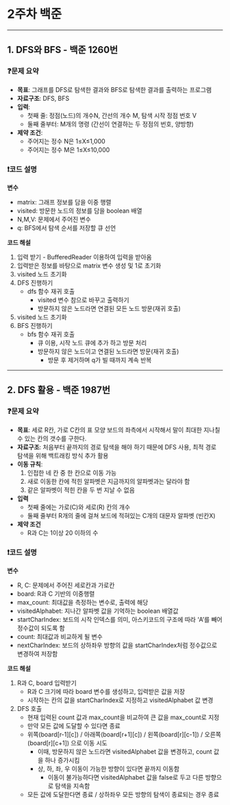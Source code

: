 # 2주차 백준

---


## 1. DFS와 BFS - 백준 1260번


### ❓문제 요약

- **목표**: 그래프를 DFS로 탐색한 결과와 BFS로 탐색한 결과를 출력하는 프로그램
- **자료구조**: DFS, BFS
- **입력**:
    - 첫째 줄: 정점(노드)의 개수N, 간선의 개수 M, 탐색 시작 정점 번호 V
    - 둘째 줄부터: M개의 명령 (간선이 연결하는 두 정점의 번호, 양방향)
- **제약 조건**:
    - 주어지는 정수 N은 1≤X≤1,000
    - 주어지는 정수 M은 1≤X≤10,000

### ❗코드 설명

**변수** 

- matrix: 그래프 정보를 담을 이중 행렬
- visited: 방문한 노드의 정보를 담을 boolean 배열
- N,M,V: 문제에서 주어진 변수
- q: BFS에서 탐색 순서를 저장할 큐 선언

**코드 해설**

1. 입력 받기 - BufferedReader 이용하여 입력을 받아옴
2. 입력받은 정보를 바탕으로 matrix 변수 생성 및 1로 초기화
3. visited 노드 초기화
4. DFS 진행하기
    - dfs 함수 재귀 호출
        - visited 변수 참으로 바꾸고 출력하기
        - 방문하지 않은 노드라면 연결된 모든 노드 방문(재귀 호출)
5. visited 노드 초기화
6. BFS 진행하기
    - bfs 함수 재귀 호출
        - 큐 이용, 시작 노드 큐에 추가 하고 방문 처리
        - 방문하지 않은 노드이고 연결된 노드라면 방문(재귀 호출)
            - 방문 후 제거하며 q가 빌 때까지 계속 반복

---

## 2. DFS 활용 - 백준 1987번

    

### ❓문제 요약

- **목표**: 세로 R칸, 가로 C칸의 표 모양 보드의 좌측에서 시작해서 말이 최대한 지나칠 수 있는 칸의 갯수를 구한다.
- **자료구조**: 처음부터 끝까지의 경로 탐색을 해야 하기 때문에 DFS 사용, 최적 경로 탐색을 위해 백트래킹 방식 추가 활용
- **이동 규칙**:
    1. 인접한 네 칸 중 한 칸으로 이동 가능
    2. 새로 이동한 칸에 적힌 알파벳은 지금까지의 알파벳과는 달라야 함
    3. 같은 알파벳이 적힌 칸을 두 번 지날 수 없음
- **입력**
    - 첫째 줄에는 가로(C)와 세로(R) 칸의 개수
    - 둘째 줄부터 R개의 줄에 걸쳐 보드에 적혀있는 C개의 대문자 알파벳 (빈칸X)
- **제약 조건**
    - R과 C는 1이상 20 이하의 수

### ❗코드 설명

**변수**

- R, C: 문제에서 주어진 세로칸과 가로칸
- board: R과 C 기반의 이중행렬
- max_count: 최대값을 측정하는 변수로, 출력에 해당
- visitedAlphabet: 지나간 알파벳 값을 기억하는 boolean 배열값
- startCharIndex: 보드의 시작 인덱스를 의미, 아스키코드의 구조에 따라 ‘A’를 빼어 정수값이 되도록 함
- count: 최대값과 비교하게 될 변수
- nextCharIndex: 보드의 상하좌우 방향의 값을 startCharIndex처럼 정수값으로 변경하여 저장함

**코드 해설**

1. R과 C, board 입력받기
    - R과 C 크기에 따라 board 변수를 생성하고, 입력받은 값을 저장
    - 시작하는 칸의 값을 startCharIndex로 지정하고 visitedAlphabet 값 변경
2. DFS 호출
    - 현재 입력된 count 값과 max_count을 비교하여 큰 값을 max_count로 지정
    - 만약 모든 값에 도달할 수 있다면 종료
    - 위쪽(board[r-1][c]) / 아래쪽(board[r+1][c]) / 왼쪽(board[r][c-1]) / 오른쪽(board[r][c+1]) 으로 이동 시도
        - 이때, 방문하지 않은 노드라면 visitedAlphabet 값을 변경하고, count 값을 하나 증가시킴
        - 상, 하, 좌, 우 이동이 가능한 방향이 있다면 끝까지 이동함
            - 이동이 불가능하다면 visitedAlphabet 값을 false로 두고 다른 방향으로 탐색을 지속함
    - 모든 값에 도달한다면 종료 / 상하좌우 모든 방향의 탐색이 종료되는 경우 종료
